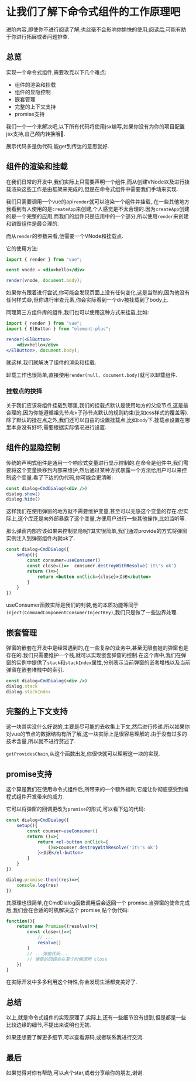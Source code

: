 # 让我们了解下命令式组件的工作原理吧

进阶内容,即使你不进行阅读了解,也丝毫不会影响你愉快的使用;阅读后,可能有助于你进行拓展或者问题排查.

## 总览

实现一个命令式组件,需要攻克以下几个难点:
- 组件的渲染和挂载
- 组件的显隐控制
- 嵌套管理
- 完整的上下文支持
- promise支持

我们一个一个来解决吧,以下所有代码将使用jsx编写,如果你没有为你的项目配置jsx支持,自己颅内转换哦🤣.

展示代码多是伪代码,能get到传达的意思就好.

## 组件的渲染和挂载

在我们日常的开发中,我们实际上只需要声明一个组件,而从创建VNode以及进行挂载渲染这些工作是由框架来完成的,但是在命令式组件中需要我们手动来实现.

我们只需要调用一个vue的api`render`就可以渲染一个组件并挂载,.在一些其他地方我看到有人使用的是`createApp`来创建,个人感觉是不太合理的.因为`createApp`创建的是一个完整的应用,而我们的组件只是应用中的一个部分,所以使用`render`来创建和销毁组件是最合理的.

而从`render`的参数来看,他需要一个VNode和挂载点.

它的使用方法:
```jsx
import { render } from "vue";

const vnode = <div>hello</div>

render(vnode, document.body);
```
如果你有跟着进行尝试,你可能会发现页面上没有任何变化,这是当然的,因为他没有任何样式😄,但你进行审查元素,你会实际看到一个div被挂载到了body上.

同理第三方组件库的组件,我们也可以使用这种方式来挂载,比如:
```jsx
import { render } from "vue";
import { ElButton } from "element-plus";

render(<ElButton>
    <div>hello</div>
</ElButton>, document.body);
```

就这样,我们就解决了组件的渲染和挂载.

卸载工作也很简单,直接使用`render(null, document.body)`就可以卸载组件.

### 挂载点的抉择

关于我们应该将组件挂载到哪里,我们的挂载点默认是使用地方的父级节点,这是最合理的,因为你能遵循祖先节点>子孙节点默认的规则约束(比如css样式的覆盖等).除了默认的挂在点之外,我们还可以自由的设置挂载点,比如`body`下.挂载点设置在哪里本身没有好坏,需要根据实际情况进行设置.

## 组件的显隐控制

传统的声明式组件是通用一个响应式变量进行显示控制的.在命令是组件中,我们需要将这个变量换移到内部来维护,然后通过某种方式暴露一个方法给用户可以来控制这个变量.看了下边的伪代码,你可能会更清晰:

```jsx
const dialog=CmdDialog(<div />)
dialog.show()
dialog.hide()
```
这样我们在使用弹窗的地方就不需要维护变量,甚至可以无感这个变量的存在.但实际上,这个库还是向外部暴露了这个变量,方便用户进行一些其他操作,比如监听等.

那么弹窗内部应该如果来控制显隐呢?其实很简单,我们通过provide的方式将弹窗实例注入到弹窗组件内就ok了.
```jsx
const dialog=CmdDialog({
    setup(){
        const consumer=useConsumer()
        const close=()=>  consumer.destroyWithResolve('it\'s ok')
        return ()=>{
            return <button onClick={close}>关闭</button>
        }
    }
})
```

useConsumer函数实际是我们的封装,他的本质功能等同于`inject(CommandComponentConsumerInjectKey)`,我们只是做了一些边界处理.

## 嵌套管理

弹窗的嵌套在开发中是经常遇到的,在一些复杂的业务中,甚至无限套娃的弹窗也是存在的.我们只需要维护一个栈,就可以实现嵌套弹窗的控制.在这个库中,我们在弹窗的实例中提供了`stack`和`stackIndex`属性,分别表示当前弹窗的嵌套堆栈以及当前弹窗在嵌套堆栈中的索引.
```jsx
const dialog=CmdDialog(<div />)
dialog.stack
dialog.stackIndex
```

## 完整的上下文支持

这一块其实没什么好说的,主要是尽可能的去收集上下文,然后进行传递.所以如果你对vue的节点的数据结构有所了解,这一块实际上是很容易理解的.由于没有过多的技术含量,所以就不进行赘述了.

`getProvidesChain`,从这个函数出发,你很快就可以理解这一块的实现.

## promise支持

这个算是我们在使用命令式组件后,所带来的一个额外福利,它能让你彻底感受到编程式组件开发带来的威力.

它可以将弹窗的回调更改为`promise`的形式,可以看下边的代码:

```jsx
const dialog=CmdDialog({
    setup(){
        const coumser=useConsumer()
        return ()=>{
            return <el-button onClick={
                ()=>coumser.destroyWithResolve('it\'s ok')
            }>关闭</el-button>
        }
    }
})

dialog.promise.then((res)=>{
    console.log(res)
})
```

其原理也很简单,在CmdDialog函数调用后会返回一个 promise.当弹窗的使命完成后,我们会在合适的时机解决这个 promise,贴个伪代码:
```js
function(){
    return new Promise((resolve)=>{
        const close=()=>(
            // ...
            resolve()
        )
        // ...弹窗代码...
        // 弹窗的回调会在某个时候调用 close
    })
}
```

在实际开发中多多利用这个特性,你会发现生活都变美好了.

## 总结

以上,就是命令式组件的实现原理了,实际上,还有一些细节没有提到,但是都是一些比较边缘的细节,不提出来说明也无妨.

如果还想要了解更多细节,可以查看源码,或者联系我进行交流.

## 最后

如果觉得对你有帮助,可以点个star,或者分享给你的朋友,谢谢.
